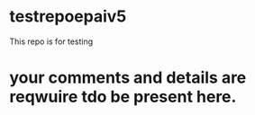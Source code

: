 # testrepoepaiv5
This repo is for testing
# your comments and details are reqwuire tdo be present here.
